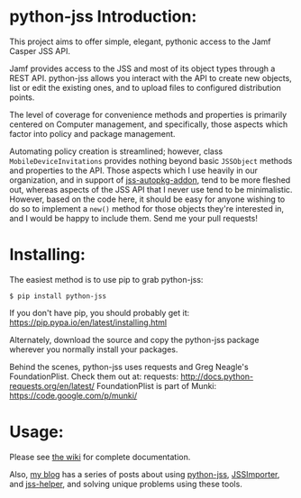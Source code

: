 python-jss Introduction:
=================
This project aims to offer simple, elegant, pythonic access to the Jamf Casper JSS API.

Jamf provides access to the JSS and most of its object types through a REST
API. python-jss allows you interact with the API to create new objects, list or
edit the existing ones, and to upload files to configured distribution points.

The level of coverage for convenience methods and properties
is primarily centered on Computer management, and specifically, those aspects
which factor into policy and package management.

Automating policy creation is streamlined; however, class
```MobileDeviceInvitations``` provides nothing beyond basic ```JSSObject```
methods and properties to the API. Those aspects which I use heavily in our
organization, and in support of
[jss-autopkg-addon](https://www.github.com/sheagcraig/jss-autopkg-addon), tend
to be more fleshed out, whereas aspects of the JSS API that I never use tend to
be minimalistic. However, based on the code here, it should be easy for anyone
wishing to do so to implement a ```new()``` method for those objects they're
interested in, and I would be happy to include them. Send me your pull
requests!

Installing:
=================
The easiest method is to use pip to grab python-jss:
```
$ pip install python-jss
```

If you don't have pip, you should probably get it: https://pip.pypa.io/en/latest/installing.html

Alternately, download the source and copy the python-jss package wherever you normally install
your packages.

Behind the scenes, python-jss uses requests and Greg Neagle's FoundationPlist.
Check them out at:
requests: http://docs.python-requests.org/en/latest/
FoundationPlist is part of Munki: https://code.google.com/p/munki/

Usage:
=================
Please see [the wiki](https://github.com/sheagcraig/python-jss/wiki) for complete documentation.

Also, [my blog](http://labs.da.org/wordpress/sheagcraig/) has a series of posts about using [python-jss](https://github.com/sheagcraig/python-jss), [JSSImporter](https://github.com/sheagcraig/jss-autopkg-addon), and [jss-helper](https://github.com/sheagcraig/jss_helper), and solving unique problems using these tools.
